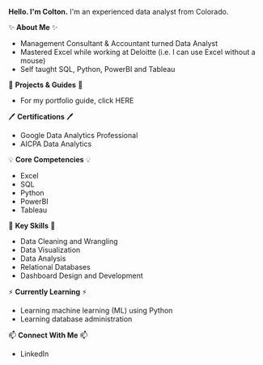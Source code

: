 <!--
**coltonwaynelawson/coltonwaynelawson** is a ✨ _special_ ✨ repository because its `README.md` (this file) appears on your GitHub profile.

Here are some ideas to get you started:

- 🔭 I’m currently working on ...
- 🌱 I’m currently learning ...
- 👯 I’m looking to collaborate on ...
- 🤔 I’m looking for help with ...
- 💬 Ask me about ...
- 📫 How to reach me: ...
- 😄 Pronouns: ...
- ⚡ Fun fact: ...
-->

**Hello. I'm Colton.**
I'm an experienced data analyst from Colorado.

✨ **About Me** ✨
- Management Consultant & Accountant turned Data Analyst
- Mastered Excel while working at Deloitte (i.e. I can use Excel without a mouse)
- Self taught SQL, Python, PowerBI and Tableau

📒 **Projects & Guides** 📒
- For my portfolio guide, click HERE

🖊️ **Certifications** 🖊️
- Google Data Analytics Professional
- AICPA Data Analytics

💡 **Core Competencies** 💡
- Excel
- SQL
- Python
- PowerBI
- Tableau

📌 **Key Skills** 📌
- Data Cleaning and Wrangling
- Data Visualization
- Data Analysis
- Relational Databases
- Dashboard Design and Development

⚡️ **Currently Learning** ⚡
- Learning machine learning (ML) using Python
- Learning database administration

📫 **Connect With Me** 📫
- LinkedIn
